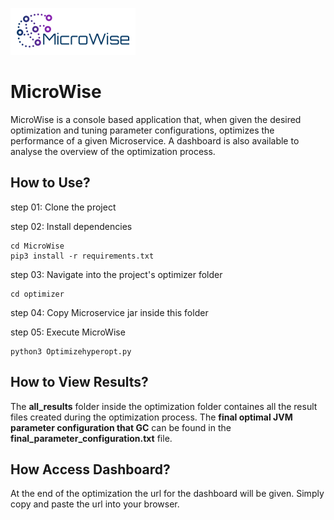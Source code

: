 ![picture](images/logo.png)

<h1>MicroWise</h1>

MicroWise is a console based application that, when given the desired optimization and tuning parameter configurations, optimizes the performance of a given Microservice. A dashboard is also available to analyse the overview of the optimization process.

<h2>How to Use?</h2>
step 01: Clone the project 


step 02: Install dependencies
````````````````````````````````````
cd MicroWise
pip3 install -r requirements.txt
````````````````````````````````````

step 03: Navigate into the project's optimizer folder
````````````````````````````````````
cd optimizer
````````````````````````````````````

step 04: Copy Microservice jar inside this folder

step 05: Execute MicroWise
````````````````````````````````````
python3 Optimizehyperopt.py
````````````````````````````````````

<h2>How to View Results?</h2>
The <b>all_results</b> folder inside the optimization folder containes all the result files created during the optimization process. The <b>final optimal JVM parameter configuration that GC</b> can be found in the <b>final_parameter_configuration.txt</b> file. 

<h2>How Access Dashboard?</h2>
At the end of the optimization the url for the dashboard will be given. Simply copy and paste the url into your browser.

